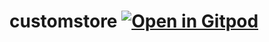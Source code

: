 # customstore <a href="https://gitpod.io/#https://github.com/gouniverse/customstore" style="float:right:"><img src="https://gitpod.io/button/open-in-gitpod.svg" alt="Open in Gitpod" loading="lazy"></a>
